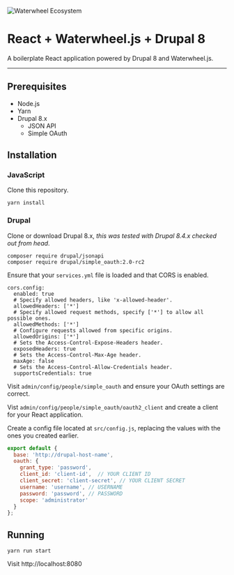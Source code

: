 ![Waterwheel Ecosystem](https://raw.githubusercontent.com/acquia/waterwheel-js/assets/waterwheel.png)

# React + Waterwheel.js + Drupal 8

A boilerplate React application powered by Drupal 8 and Waterwheel.js.

---

## Prerequisites

- Node.js
- Yarn
- Drupal 8.x
  - JSON API
  - Simple OAuth

## Installation

### JavaScript

Clone this repository.

```
yarn install
```

### Drupal

Clone or download Drupal 8.x, _this was tested with Drupal 8.4.x checked out from head_.

```
composer require drupal/jsonapi
composer require drupal/simple_oauth:2.0-rc2
```

Ensure that your `services.yml` file is loaded and that CORS is enabled.

```
cors.config:
  enabled: true
  # Specify allowed headers, like 'x-allowed-header'.
  allowedHeaders: ['*']
  # Specify allowed request methods, specify ['*'] to allow all possible ones.
  allowedMethods: ['*']
  # Configure requests allowed from specific origins.
  allowedOrigins: ['*']
  # Sets the Access-Control-Expose-Headers header.
  exposedHeaders: true
  # Sets the Access-Control-Max-Age header.
  maxAge: false
  # Sets the Access-Control-Allow-Credentials header.
  supportsCredentials: true
 ```

Visit `admin/config/people/simple_oauth` and ensure your OAuth settings are correct.

Vist `admin/config/people/simple_oauth/oauth2_client` and create a client for your React application.

Create a config file located at `src/config.js`, replacing the values with the ones you created earlier.

```js
export default {
  base: 'http://drupal-host-name',
  oauth: {
    grant_type: 'password',
    client_id: 'client-id',  // YOUR CLIENT ID
    client_secret: 'client-secret', // YOUR CLIENT SECRET
    username: 'username', // USERNAME
    password: 'password', // PASSWORD
    scope: 'administrator'
  }
};
```

## Running

```
yarn run start
```

Visit http://localhost:8080
